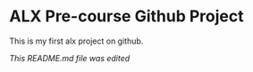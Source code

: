 # ALX Pre-course Github Project

This is my first alx project on github.

*This README.md file was edited*
